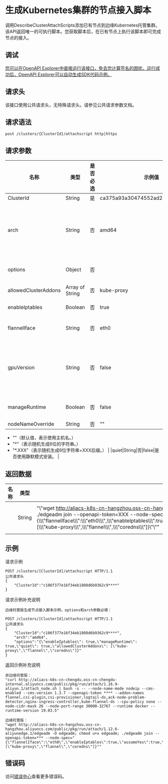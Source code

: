 # 生成Kubernetes集群的节点接入脚本

调用DescribeClusterAttachScripts添加已有节点到边缘Kubernetes托管集群。该API返回唯一的可执行脚本。您获取脚本后，在已有节点上执行该脚本即可完成节点的接入。

## 调试

[您可以在OpenAPI Explorer中直接运行该接口，免去您计算签名的困扰。运行成功后，OpenAPI Explorer可以自动生成SDK代码示例。](https://api.aliyun.com/#product=CS&api=DescribeClusterAttachScripts&type=ROA&version=2015-12-15)

## 请求头

该接口使用公共请求头，无特殊请求头。请参见公共请求参数文档。

## 请求语法

```
post /clusters/{ClusterId}/attachscript http|https
```

## 请求参数

|名称|类型|是否必选|示例值|描述|
|--|--|----|---|--|
|ClusterId|String|是|ca375a93a30474552ad2a0ebe183e\*\*\*\*|集群ID。 |
|arch|String|否|amd64|节点CPU架构。支持的CPU架构包括:amd64、arm、arm64。默认amd64。当集群类型为边缘托管版时必填。 |
|options|Object|否| |节点的接入配置参数，当集群类型为边缘托管版时必填。 |
|allowedClusterAddons|Array of String|否|kube-proxy|组件名称，例如：cordons，flannel。 |
|enableIptables|Boolean|否|true|是否开启iptables，默认值true。 |
|flannelIface|String|否|eth0|flannel使用的网卡名。默认使用节点默认路由的网卡名。 |
|gpuVersion|String|否|false|表示要接入的节点是否为GPU节点，默认为空。当前支持的GPU版本是Nvidia\_Tesla\_T4、Nvidia\_Tesla\_P4、Nvidia\_Tesla\_P100。 |
|manageRuntime|Boolean|否|false|是否由edgeadm安装并检测Runtime，默认false。 |
|nodeNameOverride|String|否|""|设置节点名。

 -   ""（默认值，表示使用主机名。）
-   "\*"（表示随机生成6位的字符串。）
-   "\*.XXX"（表示随机生成6位字符串+XXX后缀。） |
|quiet|String|否|false|是否使用静默模式安装。 |

## 返回数据

|名称|类型|示例值|描述|
|--|--|---|--|
| |String|"\\"wget http://aliacs-k8s-cn-hangzhou.oss-cn-hangzhou.aliyuncs.com/public/pkg/run/attach/1.12.6-aliyunedge.1/edgeadm -O edgeadm; chmod u+x edgeadm; ./edgeadm join --openapi-token=XXX --node-spec=\\"\{\\\\\\"flannelIface\\\\\\":\\\\\\"eth0\\\\\\",\\\\\\"enableIptables\\\\\\":true,\\\\\\"assumeYes\\\\\\":true,\\\\\\"manageRuntime\\\\\\":true,\\\\\\"nodeNameStrategy\\\\\\":\\\\\\"hostname\\\\\\",\\\\\\"enabledAddons\\\\\\":\[\\\\\\"kube-proxy\\\\\\",\\\\\\"flannel\\\\\\",\\\\\\"coredns\\\\\\"\]\}\\"\\""|节点接入脚本。 |

## 示例

请求示例

```
POST /clusters/[ClusterId]/attachscript HTTP/1.1
公共请求头
{
    "ClusterId":"c106f377e16f34eb1808d6b9362c9****"
}
```

请求示例补充说明

```
边缘托管版生成节点接入脚本示例，options和arch参数必填：

POST /clusters/[ClusterId]/attachscript HTTP/1.1
公共请求头
{
    "ClusterId":"c106f377e16f34eb1808d6b9362c9****",
    "arch":"amd64",
    "options":"{\"enableIptables\": true,\"manageRuntime\": true,\"quiet\": true,\"allowedClusterAddons\": [\"kube-proxy\",\"flannel\",\"coredns\"]}"
}
```

返回示例补充说明

```
非边缘托管版：
"curl http://aliacs-k8s-cn-chengdu.oss-cn-chengdu-internal.aliyuncs.com/public/pkg/run/attach/1.16.9-aliyun.1/attach_node.sh | bash -s -- --node-name-mode nodeip --cms-enabled --cms-version 1.3.7 --openapi-token **** --addon-names flannel,csi-plugin,csi-provisioner,logtail-ds,ack-node-problem-detector,nginx-ingress-controller,kube-flannel-ds --cpu-policy none --node-cidr-mask 26 --node-port-range 30000-32767 --runtime docker --runtime-version 19.03.5"

边缘托管版：
"wget http://aliacs-k8s-cn-hangzhou.oss-cn-hangzhou.aliyuncs.com/public/pkg/run/attach/1.12.6-aliyunedge.1/edgeadm -O edgeadm; chmod u+x edgeadm; ./edgeadm join --openapi-token=*** --node-spec="{\"flannelIface\":\"eth0\",\"enableIptables\":true,\"assumeYes\":true,\"manageRuntime\":true,\"nodeNameStrategy\":\"hostname\",\"enabledAddons\":[\"kube-proxy\",\"flannel\",\"coredns\"]}""

```

## 错误码

访问[错误中心](https://error-center.aliyun.com/status/product/CS)查看更多错误码。

